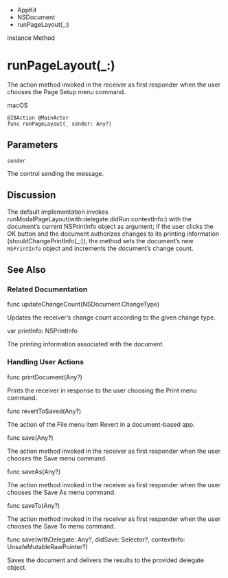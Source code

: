 

- AppKit
- NSDocument
-  runPageLayout(\_:) 

Instance Method

# runPageLayout(\_:)

The action method invoked in the receiver as first responder when the user chooses the Page Setup menu command.

macOS

``` source
@IBAction @MainActor
func runPageLayout(_ sender: Any?)
```

## Parameters 

`sender`  

The control sending the message.

## Discussion

The default implementation invokes runModalPageLayout(with:delegate:didRun:contextInfo:) with the document’s current NSPrintInfo object as argument; if the user clicks the OK button and the document authorizes changes to its printing information (shouldChangePrintInfo(_:)), the method sets the document’s new `NSPrintInfo` object and increments the document’s change count.

## See Also

### Related Documentation

func updateChangeCount(NSDocument.ChangeType)

Updates the receiver’s change count according to the given change type.

var printInfo: NSPrintInfo

The printing information associated with the document.

### Handling User Actions

func printDocument(Any?)

Prints the receiver in response to the user choosing the Print menu command.

func revertToSaved(Any?)

The action of the File menu item Revert in a document-based app.

func save(Any?)

The action method invoked in the receiver as first responder when the user chooses the Save menu command.

func saveAs(Any?)

The action method invoked in the receiver as first responder when the user chooses the Save As menu command.

func saveTo(Any?)

The action method invoked in the receiver as first responder when the user chooses the Save To menu command.

func save(withDelegate: Any?, didSave: Selector?, contextInfo: UnsafeMutableRawPointer?)

Saves the document and delivers the results to the provided delegate object.

